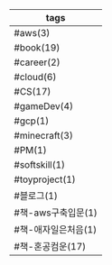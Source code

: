
| tags           |
| -------------- |
| #aws(3)        |
| #book(19)      |
| #career(2)     |
| #cloud(6)      |
| #CS(17)        |
| #gameDev(4)    |
| #gcp(1)        |
| #minecraft(3)  |
| #PM(1)         |
| #softskill(1)  |
| #toyproject(1) |
| #블로그(1)        |
| #책-aws구축입문(1)  |
| #책-애자일은처음(1)   |
| #책-혼공컴운(17)    |


